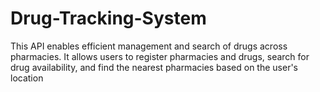 # Drug-Tracking-System
This API enables efficient management and search of drugs across pharmacies. It allows users to register pharmacies and drugs, search for drug availability, and find the nearest pharmacies based on the user's location
